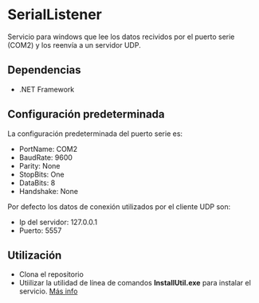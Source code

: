 # SerialListener

Servicio para windows que lee los datos recividos por el puerto serie (COM2) y los reenvía a un servidor UDP.

## Dependencias

- .NET Framework

## Configuración predeterminada

La configuración predeterminada del puerto serie es:

- PortName: COM2
- BaudRate: 9600
- Parity: None
- StopBits: One
- DataBits: 8
- Handshake: None

Por defecto los datos de conexión utilizados por el cliente UDP son:

- Ip del servidor: 127.0.0.1
- Puerto: 5557

## Utilización

- Clona el repositorio
- Utiilizar la utilidad de línea de comandos **InstallUtil.exe** para instalar el servicio. [Más info](https://msdn.microsoft.com/es-es/library/aa984379.aspx)